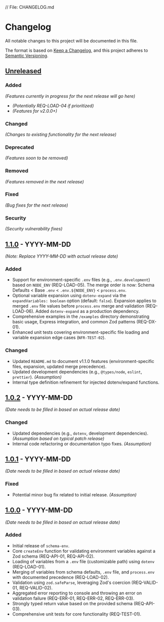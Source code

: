 // File: CHANGELOG.md

# Changelog

All notable changes to this project will be documented in this file.

The format is based on [Keep a Changelog](https://keepachangelog.com/en/1.0.0/),
and this project adheres to [Semantic Versioning](https://semver.org/spec/v2.0.0.html).

## [Unreleased]

### Added

_(Features currently in progress for the next release will go here)_
- *(Potentially REQ-LOAD-04 if prioritized)*
- *(Features for v2.0.0+)*

### Changed

_(Changes to existing functionality for the next release)_

### Deprecated

_(Features soon to be removed)_

### Removed

_(Features removed in the next release)_

### Fixed

_(Bug fixes for the next release)_

### Security

_(Security vulnerability fixes)_

## [1.1.0] - YYYY-MM-DD

*(Note: Replace YYYY-MM-DD with actual release date)*

### Added

- Support for environment-specific `.env` files (e.g., `.env.development`) based on `NODE_ENV` (REQ-LOAD-05). The merge order is now: Schema Defaults < Base `.env` < `.env.${NODE_ENV}` < `process.env`.
- Optional variable expansion using `dotenv-expand` via the `expandVariables: boolean` option (default: `false`). Expansion applies to merged `.env` file values before `process.env` merge and validation (REQ-LOAD-06). Added `dotenv-expand` as a production dependency.
- Comprehensive examples in the `/examples` directory demonstrating basic usage, Express integration, and common Zod patterns (REQ-DX-01).
- Enhanced unit tests covering environment-specific file loading and variable expansion edge cases (`NFR-TEST-02`).

### Changed

- Updated `README.md` to document v1.1.0 features (environment-specific files, expansion, updated merge precedence).
- Updated development dependencies (e.g., `@types/node`, `eslint`, `prettier`). *(Assumption)*
- Internal type definition refinement for injected dotenv/expand functions.

## [1.0.2] - YYYY-MM-DD

_(Date needs to be filled in based on actual release date)_

### Changed

- Updated dependencies (e.g., `dotenv`, development dependencies). _(Assumption based on typical patch release)_
- Internal code refactoring or documentation typo fixes. _(Assumption)_

## [1.0.1] - YYYY-MM-DD

_(Date needs to be filled in based on actual release date)_

### Fixed

- Potential minor bug fix related to initial release. _(Assumption)_

## [1.0.0] - YYYY-MM-DD

_(Date needs to be filled in based on actual release date)_

### Added

- Initial release of `schema-env`.
- Core `createEnv` function for validating environment variables against a Zod schema (REQ-API-01, REQ-API-02).
- Loading of variables from a `.env` file (customizable path) using `dotenv` (REQ-LOAD-01).
- Merging of variables from schema defaults, `.env` file, and `process.env` with documented precedence (REQ-LOAD-02).
- Validation using `zod.safeParse`, leveraging Zod's coercion (REQ-VALID-01, REQ-VALID-02).
- Aggregated error reporting to console and throwing an error on validation failure (REQ-ERR-01, REQ-ERR-02, REQ-ERR-03).
- Strongly typed return value based on the provided schema (REQ-API-03).
- Comprehensive unit tests for core functionality (REQ-TEST-01).

[Unreleased]: https://github.com/devvictrix/schema-env/compare/v1.1.0...HEAD
[1.1.0]: https://github.com/devvictrix/schema-env/compare/v1.0.2...v1.1.0
[1.0.2]: https://github.com/devvictrix/schema-env/releases/tag/v1.0.2
[1.0.1]: https://github.com/devvictrix/schema-env/releases/tag/v1.0.1
[1.0.0]: https://github.com/devvictrix/schema-env/releases/tag/v1.0.0